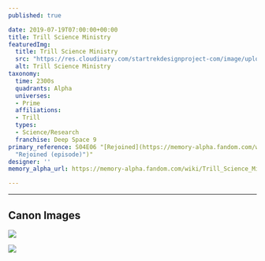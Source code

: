 ```yaml
---
published: true

date: 2019-07-19T07:00:00+00:00
title: Trill Science Ministry
featuredImg:
  title: Trill Science Ministry
  src: "https://res.cloudinary.com/startrekdesignproject-com/image/upload/v1563593040/TrillScienceMinistry.png"
  alt: Trill Science Ministry
taxonomy:
  time: 2300s
  quadrants: Alpha
  universes:
  - Prime
  affiliations:
  - Trill
  types:
  - Science/Research
  franchise: Deep Space 9
primary_reference: S04E06 "[Rejoined](https://memory-alpha.fandom.com/wiki/Rejoined
  "Rejoined (episode)")"
designer: ''
memory_alpha_url: https://memory-alpha.fandom.com/wiki/Trill_Science_Ministry

---
```

___
## Canon Images

![](https://res.cloudinary.com/startrekdesignproject-com/image/upload/v1563593040/TrillScienceMinistry-Rejoined.jpg)

![](https://res.cloudinary.com/startrekdesignproject-com/image/upload/v1563593040/TrillScienceMinistry-Rejoined3.jpg)